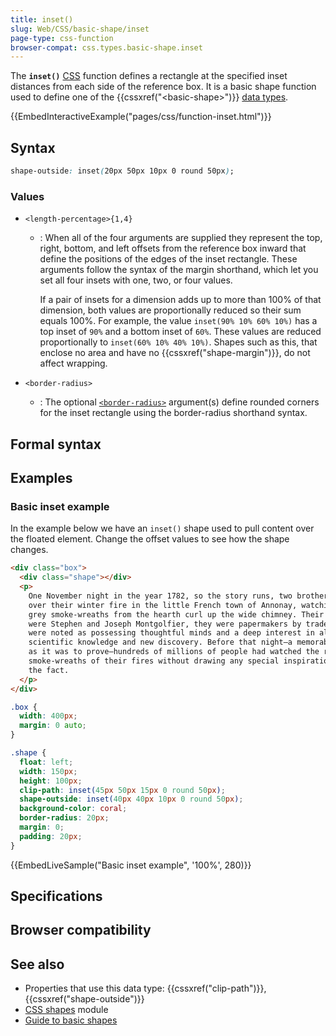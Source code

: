 ```yaml
---
title: inset()
slug: Web/CSS/basic-shape/inset
page-type: css-function
browser-compat: css.types.basic-shape.inset
---
```




The **`inset()`** [CSS](/Web/CSS) function defines a rectangle at the specified inset distances from each side of the reference box. It is a basic shape function used to define one of the {{cssxref("&lt;basic-shape&gt;")}} [data types](/Web/CSS/CSS_Types).

{{EmbedInteractiveExample("pages/css/function-inset.html")}}

## Syntax

```css
shape-outside: inset(20px 50px 10px 0 round 50px);
```

### Values

- `<length-percentage>{1,4}`

  - : When all of the four arguments are supplied they represent the top, right, bottom, and left offsets from the reference box inward that define the positions of the edges of the inset rectangle. These arguments follow the syntax of the margin shorthand, which let you set all
    four insets with one, two, or four values.

    If a pair of insets for a dimension adds up to more than 100% of that dimension, both values are proportionally reduced so their sum equals 100%. For example, the value `inset(90% 10% 60% 10%)` has a top inset of `90%` and a bottom inset of `60%`. These values are reduced proportionally to `inset(60% 10% 40% 10%)`. Shapes such as this, that enclose no area and have no {{cssxref("shape-margin")}}, do not affect wrapping.

- `<border-radius>`
  - : The optional [`<border-radius>`](/Web/CSS/border-radius) argument(s) define rounded corners for the inset rectangle using the border-radius shorthand syntax.

## Formal syntax



## Examples

### Basic inset example

In the example below we have an `inset()` shape used to pull content over the floated element. Change the offset values to see how the shape changes.

```html
<div class="box">
  <div class="shape"></div>
  <p>
    One November night in the year 1782, so the story runs, two brothers sat
    over their winter fire in the little French town of Annonay, watching the
    grey smoke-wreaths from the hearth curl up the wide chimney. Their names
    were Stephen and Joseph Montgolfier, they were papermakers by trade, and
    were noted as possessing thoughtful minds and a deep interest in all
    scientific knowledge and new discovery. Before that night—a memorable night,
    as it was to prove—hundreds of millions of people had watched the rising
    smoke-wreaths of their fires without drawing any special inspiration from
    the fact.
  </p>
</div>
```

```css
.box {
  width: 400px;
  margin: 0 auto;
}

.shape {
  float: left;
  width: 150px;
  height: 100px;
  clip-path: inset(45px 50px 15px 0 round 50px);
  shape-outside: inset(40px 40px 10px 0 round 50px);
  background-color: coral;
  border-radius: 20px;
  margin: 0;
  padding: 20px;
}
```

{{EmbedLiveSample("Basic inset example", '100%', 280)}}

## Specifications



## Browser compatibility



## See also

- Properties that use this data type: {{cssxref("clip-path")}}, {{cssxref("shape-outside")}}
- [CSS shapes](/Web/CSS/CSS_shapes) module
- [Guide to basic shapes](/Web/CSS/CSS_shapes/Basic_shapes)

